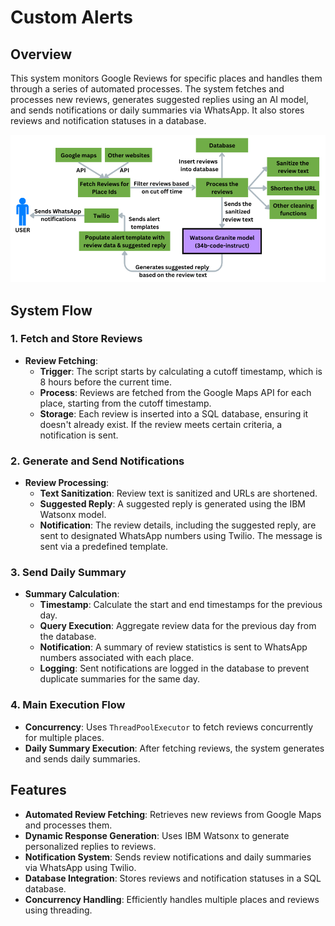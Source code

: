 # Custom Alerts

## Overview
This system monitors Google Reviews for specific places and handles them through a series of automated processes. The system fetches and processes new reviews, generates suggested replies using an AI model, and sends notifications or daily summaries via WhatsApp. It also stores reviews and notification statuses in a database.

![Custom Alerts](/images/Custom_alerts.png)



## System Flow

### 1. Fetch and Store Reviews
- **Review Fetching**:
  - **Trigger**: The script starts by calculating a cutoff timestamp, which is 8 hours before the current time.
  - **Process**: Reviews are fetched from the Google Maps API for each place, starting from the cutoff timestamp.
  - **Storage**: Each review is inserted into a SQL database, ensuring it doesn't already exist. If the review meets certain criteria, a notification is sent.

### 2. Generate and Send Notifications
- **Review Processing**:
  - **Text Sanitization**: Review text is sanitized and URLs are shortened.
  - **Suggested Reply**: A suggested reply is generated using the IBM Watsonx model.
  - **Notification**: The review details, including the suggested reply, are sent to designated WhatsApp numbers using Twilio. The message is sent via a predefined template.

### 3. Send Daily Summary
- **Summary Calculation**:
  - **Timestamp**: Calculate the start and end timestamps for the previous day.
  - **Query Execution**: Aggregate review data for the previous day from the database.
  - **Notification**: A summary of review statistics is sent to WhatsApp numbers associated with each place.
  - **Logging**: Sent notifications are logged in the database to prevent duplicate summaries for the same day.

### 4. Main Execution Flow
- **Concurrency**: Uses `ThreadPoolExecutor` to fetch reviews concurrently for multiple places.
- **Daily Summary Execution**: After fetching reviews, the system generates and sends daily summaries.

## Features
- **Automated Review Fetching**: Retrieves new reviews from Google Maps and processes them.
- **Dynamic Response Generation**: Uses IBM Watsonx to generate personalized replies to reviews.
- **Notification System**: Sends review notifications and daily summaries via WhatsApp using Twilio.
- **Database Integration**: Stores reviews and notification statuses in a SQL database.
- **Concurrency Handling**: Efficiently handles multiple places and reviews using threading.
